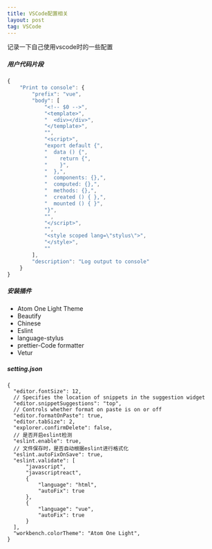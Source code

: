 ```yaml
---
title: VSCode配置相关
layout: post
tag: VSCode
---
```


记录一下自己使用vscode时的一些配置

<!--more-->

##### 用户代码片段
```javascript
{
	"Print to console": {
		"prefix": "vue",
		"body": [
			"<!-- $0 -->",
			"<template>",
			"  <div></div>",
			"</template>",
			"",
			"<script>",
			"export default {",
			"  data () {",
			"    return {",
			"    }",
			"  },",
			"  components: {},",
			"  computed: {},",
			"  methods: {},",
			"  created () { },",
			"  mounted () { }",
			"}",
			"",
			"</script>",
			"",
			"<style scoped lang=\"stylus\">",
			"</style>",
			""
		],
		"description": "Log output to console"
	}
}
```

##### 安装插件
- Atom One Light Theme
- Beautify
- Chinese
- Eslint
- language-stylus
- prettier-Code formatter
- Vetur

##### setting.json
```
{
  "editor.fontSize": 12,
  // Specifies the location of snippets in the suggestion widget
  "editor.snippetSuggestions": "top",
  // Controls whether format on paste is on or off
  "editor.formatOnPaste": true,
  "editor.tabSize": 2,
  "explorer.confirmDelete": false,
  // 是否开启eslint检测
  "eslint.enable": true,
  // 文件保存时，是否自动根据eslint进行格式化
  "eslint.autoFixOnSave": true,
  "eslint.validate": [
      "javascript",
      "javascriptreact",
      {
          "language": "html",
          "autoFix": true
      },
      {
          "language": "vue",
          "autoFix": true
      }
  ],
  "workbench.colorTheme": "Atom One Light",
}
```